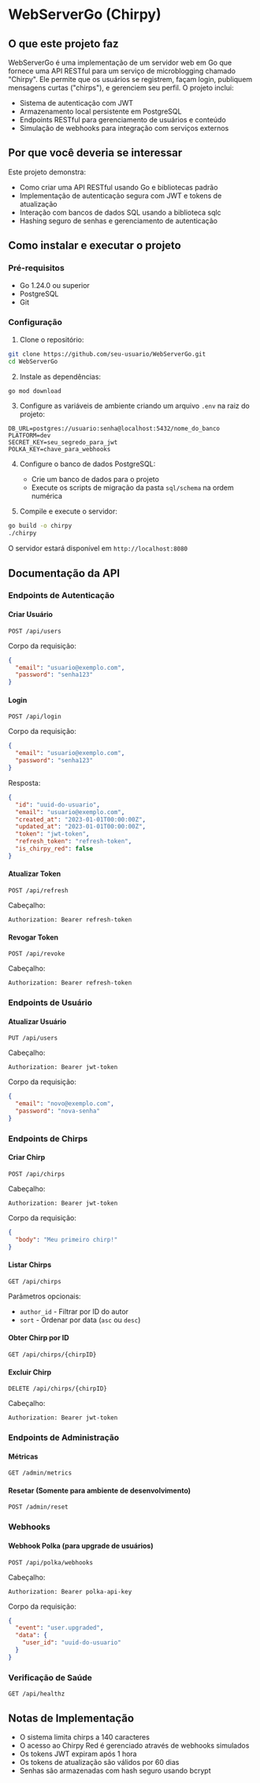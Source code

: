 # WebServerGo (Chirpy)

## O que este projeto faz

WebServerGo é uma implementação de um servidor web em Go que fornece uma API RESTful para um serviço de microblogging chamado "Chirpy". Ele permite que os usuários se registrem, façam login, publiquem mensagens curtas ("chirps"), e gerenciem seu perfil. O projeto inclui:

- Sistema de autenticação com JWT
- Armazenamento local persistente em PostgreSQL
- Endpoints RESTful para gerenciamento de usuários e conteúdo
- Simulação de webhooks para integração com serviços externos

## Por que você deveria se interessar

Este projeto demonstra:

- Como criar uma API RESTful usando Go e bibliotecas padrão
- Implementação de autenticação segura com JWT e tokens de atualização
- Interação com bancos de dados SQL usando a biblioteca sqlc
- Hashing seguro de senhas e gerenciamento de autenticação

## Como instalar e executar o projeto

### Pré-requisitos

- Go 1.24.0 ou superior
- PostgreSQL
- Git

### Configuração

1. Clone o repositório:
```bash
git clone https://github.com/seu-usuario/WebServerGo.git
cd WebServerGo
```

2. Instale as dependências:
```bash
go mod download
```

3. Configure as variáveis de ambiente criando um arquivo `.env` na raiz do projeto:
```
DB_URL=postgres://usuario:senha@localhost:5432/nome_do_banco
PLATFORM=dev
SECRET_KEY=seu_segredo_para_jwt
POLKA_KEY=chave_para_webhooks
```

4. Configure o banco de dados PostgreSQL:
   - Crie um banco de dados para o projeto
   - Execute os scripts de migração da pasta `sql/schema` na ordem numérica

5. Compile e execute o servidor:
```bash
go build -o chirpy
./chirpy
```

O servidor estará disponível em `http://localhost:8080`

## Documentação da API

### Endpoints de Autenticação

#### Criar Usuário
```
POST /api/users
```
Corpo da requisição:
```json
{
  "email": "usuario@exemplo.com",
  "password": "senha123"
}
```

#### Login
```
POST /api/login
```
Corpo da requisição:
```json
{
  "email": "usuario@exemplo.com",
  "password": "senha123"
}
```
Resposta:
```json
{
  "id": "uuid-do-usuario",
  "email": "usuario@exemplo.com",
  "created_at": "2023-01-01T00:00:00Z",
  "updated_at": "2023-01-01T00:00:00Z",
  "token": "jwt-token",
  "refresh_token": "refresh-token",
  "is_chirpy_red": false
}
```

#### Atualizar Token
```
POST /api/refresh
```
Cabeçalho:
```
Authorization: Bearer refresh-token
```

#### Revogar Token
```
POST /api/revoke
```
Cabeçalho:
```
Authorization: Bearer refresh-token
```

### Endpoints de Usuário

#### Atualizar Usuário
```
PUT /api/users
```
Cabeçalho:
```
Authorization: Bearer jwt-token
```
Corpo da requisição:
```json
{
  "email": "novo@exemplo.com",
  "password": "nova-senha"
}
```

### Endpoints de Chirps

#### Criar Chirp
```
POST /api/chirps
```
Cabeçalho:
```
Authorization: Bearer jwt-token
```
Corpo da requisição:
```json
{
  "body": "Meu primeiro chirp!"
}
```

#### Listar Chirps
```
GET /api/chirps
```
Parâmetros opcionais:
- `author_id` - Filtrar por ID do autor
- `sort` - Ordenar por data (`asc` ou `desc`)

#### Obter Chirp por ID
```
GET /api/chirps/{chirpID}
```

#### Excluir Chirp
```
DELETE /api/chirps/{chirpID}
```
Cabeçalho:
```
Authorization: Bearer jwt-token
```

### Endpoints de Administração

#### Métricas
```
GET /admin/metrics
```

#### Resetar (Somente para ambiente de desenvolvimento)
```
POST /admin/reset
```

### Webhooks

#### Webhook Polka (para upgrade de usuários)
```
POST /api/polka/webhooks
```
Cabeçalho:
```
Authorization: Bearer polka-api-key
```
Corpo da requisição:
```json
{
  "event": "user.upgraded",
  "data": {
    "user_id": "uuid-do-usuario"
  }
}
```

### Verificação de Saúde

```
GET /api/healthz
```

## Notas de Implementação

- O sistema limita chirps a 140 caracteres
- O acesso ao Chirpy Red é gerenciado através de webhooks simulados
- Os tokens JWT expiram após 1 hora
- Os tokens de atualização são válidos por 60 dias
- Senhas são armazenadas com hash seguro usando bcrypt